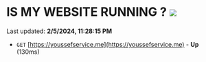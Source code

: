 # IS MY WEBSITE RUNNING ? [![](https://img.shields.io/static/v1?label=Sponsor&message=%E2%9D%A4&logo=GitHub&color=%23fe8e86)](https://github.com/sponsors/<username>)

Last updated: **2/5/2024, 11:28:15 PM**

- `GET` [https://youssefservice.me](https://youssefservice.me) - **Up** (130ms)
